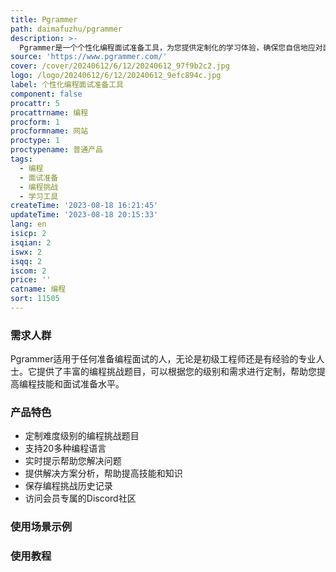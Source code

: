 ```yaml
---
title: Pgrammer
path: daimafuzhu/pgrammer
description: >-
  Pgrammer是一个个性化编程面试准备工具，为您提供定制化的学习体验，确保您自信地应对面试。它提供了丰富的编程挑战题目，支持20多种编程语言，并提供实时提示和解决方案分析。您可以保存挑战历史记录，还可以加入会员专属的Discord社区。Pgrammer会根据您的编码习惯和解决方案分析提供个性化的学习建议，帮助您提高编程技能。
source: 'https://www.pgrammer.com/'
cover: /cover/20240612/6/12/20240612_97f9b2c2.jpg
logo: /logo/20240612/6/12/20240612_9efc894c.jpg
label: 个性化编程面试准备工具
component: false
procattr: 5
procattrname: 编程
procform: 1
procformname: 网站
proctype: 1
proctypename: 普通产品
tags:
  - 编程
  - 面试准备
  - 编程挑战
  - 学习工具
createTime: '2023-08-18 16:21:45'
updateTime: '2023-08-18 20:15:33'
lang: en
isicp: 2
isqian: 2
iswx: 2
isqq: 2
iscom: 2
price: ''
catname: 编程
sort: 11505
---
```




### 需求人群
Pgrammer适用于任何准备编程面试的人，无论是初级工程师还是有经验的专业人士。它提供了丰富的编程挑战题目，可以根据您的级别和需求进行定制，帮助您提高编程技能和面试准备水平。

### 产品特色
- 定制难度级别的编程挑战题目
- 支持20多种编程语言
- 实时提示帮助您解决问题
- 提供解决方案分析，帮助提高技能和知识
- 保存编程挑战历史记录
- 访问会员专属的Discord社区

### 使用场景示例


### 使用教程


  
